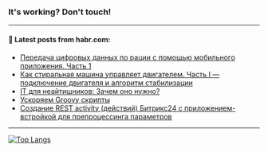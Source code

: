 ### It's working? Don't touch!

---
<!--
#### 🛠️ Technical stack:

![C++](https://img.shields.io/badge/C++-informational?logo=c%2B%2B&style=flat&logoColor=white&color=9C033A)
![Java](https://img.shields.io/badge/Java-informational?logo=java&style=flat&logoColor=white&color=007396)
![Kotlin](https://img.shields.io/badge/Kotlin-informational?logo=Kotlin&style=flat&logoColor=white&color=0095D5)
![JS](https://img.shields.io/badge/JS-informational?logo=javaScript&style=flat&logoColor=black&color=F7Df1E) <br>
![HTML5](https://img.shields.io/badge/HTML5-informational?logo=html5&style=flat&logoColor=white&color=E34F26)
![CSS3](https://img.shields.io/badge/CSS3-informational?logo=css3&style=flat&logoColor=white&color=157286)
![Sass](https://img.shields.io/badge/Saas-informational?logo=sass&style=flat&logoColor=white&color=hotpink)
![PHP](https://img.shields.io/badge/PHP-informational?logo=php&style=flat&logoColor=white&color=777BB4) <br>
![WebPAck](https://img.shields.io/badge/WebPack-informational?logo=webPack&style=flat&logoColor=white&color=FF6F00)
![Bootstrap](https://img.shields.io/badge/Bootstrap-informational?logo=Bootstrap&style=flat&logoColor=white&color=7952B3)
![MySQL](https://img.shields.io/badge/MySQL-informational?logo=MySQL&style=flat&logoColor=white&color=00f) <br>
![NodeJS](https://img.shields.io/badge/NodeJS-informational?logo=node.js&style=flat&logoColor=white&color=43853D)
![Spring](https://img.shields.io/badge/Spring-informational?logo=Spring&style=flat&logoColor=white&color=0A9EDC)
![Angular](https://img.shields.io/badge/Vue-informational?logo=vue.js&style=flat&logoColor=white&color=red)
![Git](https://img.shields.io/badge/Git-informational?logo=git&style=flat&logoColor=white&color=darkorange)

___
-->

#### 💬 Latest posts from habr.com:

<!-- BLOG-POST-LIST:START -->
- [Передача цифровых данных по рации с помощью мобильного приложения. Часть 1](https://habr.com/ru/post/694916/?utm_source=habrahabr&utm_medium=rss&utm_campaign=694916)
- [Как стиральная машина управляет двигателем. Часть I — подключение двигателя и алгоритм стабилизации](https://habr.com/ru/post/694892/?utm_source=habrahabr&utm_medium=rss&utm_campaign=694892)
- [IT для неайтишников: Зачем оно нужно?](https://habr.com/ru/post/694880/?utm_source=habrahabr&utm_medium=rss&utm_campaign=694880)
- [Ускоряем Groovy скрипты](https://habr.com/ru/post/694878/?utm_source=habrahabr&utm_medium=rss&utm_campaign=694878)
- [Создание REST aсtivity &lpar;действий&rpar; Битрикс24 с приложением-встройкой для препроцессинга параметров](https://habr.com/ru/post/694874/?utm_source=habrahabr&utm_medium=rss&utm_campaign=694874)
<!-- BLOG-POST-LIST:END -->

---

[![Top Langs](https://github-readme-stats.vercel.app/api/top-langs/?username=zloylis&layout=compact&hide_border=true&theme=dracula)](https://github.com/zloylis)
